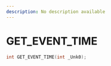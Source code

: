 ```yaml
---
description: No description available 
---
```


# GET_EVENT_TIME

```cpp
int GET_EVENT_TIME(int _Unk0);
```